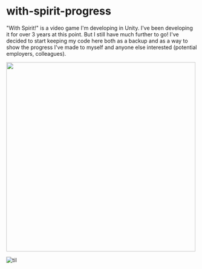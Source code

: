 # with-spirit-progress
"With Spirit!" is a video game I'm developing in Unity. 
I've been developing it for over 3 years at this point. But I still have much further to go!
I've decided to start keeping my code here both as a backup and as a way to show the progress I've made to myself and anyone else interested (potential employers, colleagues).

<img src="https://media.giphy.com/media/ZGKlx8OZV8ca09U2N1/giphy.gif" width="500">

![til](./ezgif-3-f973fd7e51b8.gif)
